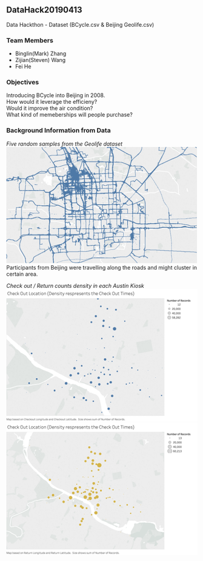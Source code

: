 ## DataHack20190413
 Data Hackthon - Dataset (BCycle.csv & Beijing Geolife.csv)
### Team Members
 - Binglin(Mark) Zhang 
 - Zijian(Steven) Wang 
 - Fei He 
### Objectives 
Introducing BCycle into Beijing in 2008.   
How would it leverage the efficieny?  
Would it improve the air condition?   
What kind of memeberships will people purchase?  
### Background Information from Data
_Five random samples from the Geolife dataset_   
![Beijing 5 samples](https://raw.githubusercontent.com/MMarkZhang/DataHack20190413/master/Visualization/Sheet%201.png)
Participants from Beijing were travelling along the roads and might cluster in certain area.   
  
 _Check out / Return counts density in each Austin Kiosk_ 
 ![Austin Checkout](https://raw.githubusercontent.com/MMarkZhang/DataHack20190413/master/Visualization/B-cycle-density-CheckOut.png)
 ![Austin Return](https://raw.githubusercontent.com/MMarkZhang/DataHack20190413/master/Visualization/B-Cycle-Return.png)
 

